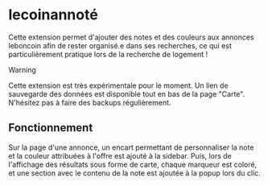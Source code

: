# lecoinannoté

Cette extension permet d'ajouter des notes et des couleurs aux annonces leboncoin afin de rester organisé.e dans ses recherches, ce qui est particulièrement pratique lors de la recherche de logement !

> [!WARNING]
> Cette extension est très expérimentale pour le moment. Un lien de sauvegarde des données est disponible tout en bas de la page "Carte". N'hésitez pas à faire des backups régulièrement.

## Fonctionnement

Sur la page d'une annonce, un encart permettant de personnaliser la note et la couleur attribuées à l'offre est ajouté à la sidebar. Puis, lors de l'affichage des résultats sous forme de carte, chaque marqueur est coloré, et une section avec le contenu de la note est ajoutée à la popup lors du clic.
